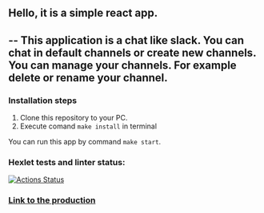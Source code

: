 ## Hello, it is a simple react app. 

-- 
This application is a chat like slack. You can chat in default channels or create new channels. You can manage your channels. For example delete or rename your channel.
--  
### Installation steps
1. Clone this repository to your PC.
2. Execute comand `make install` in terminal

You can run this app by command `make start`.

### Hexlet tests and linter status:
[![Actions Status](https://github.com/Asma-pixel/frontend-project-12/workflows/hexlet-check/badge.svg)](https://github.com/Asma-pixel/frontend-project-12/actions)

### [Link to the production](https://frontend-project-12-production-960d.up.railway.app/)
